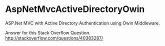 # AspNetMvcActiveDirectoryOwin

ASP.Net MVC with Active Directory Authentication using Owin Middleware.

Answer for this Stack Overflow Question.
http://stackoverflow.com/questions/40383287/
